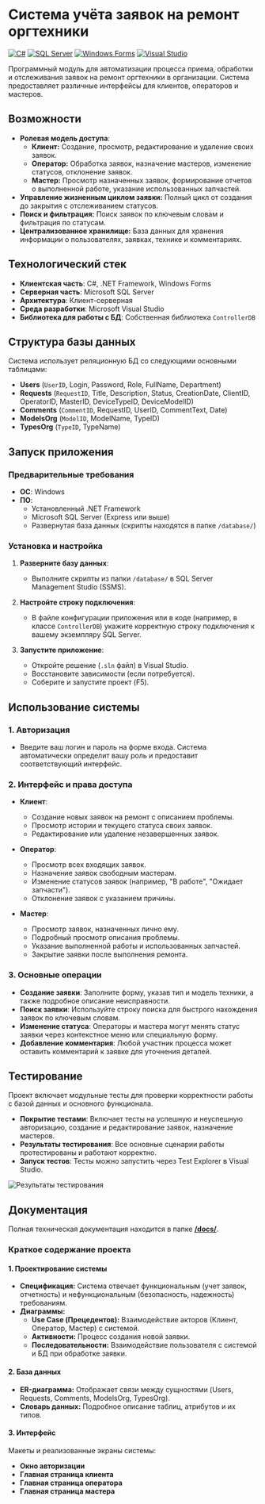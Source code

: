 # Система учёта заявок на ремонт оргтехники

[![C#](https://img.shields.io/badge/C%23-.NET%20Framework-blue?logo=c-sharp)](https://dotnet.microsoft.com/)
[![SQL Server](https://img.shields.io/badge/Database-Microsoft%20SQL%20Server-red?logo=microsoft-sql-server)](https://www.microsoft.com/sql-server)
[![Windows Forms](https://img.shields.io/badge/UI-Windows%20Forms-0078d4?logo=windows)](https://docs.microsoft.com/en-us/dotnet/desktop/winforms/)
[![Visual Studio](https://img.shields.io/badge/IDE-Visual%20Studio-5c2d91?logo=visual-studio)](https://visualstudio.microsoft.com/)

Программный модуль для автоматизации процесса приема, обработки и отслеживания заявок на ремонт оргтехники в организации. Система предоставляет различные интерфейсы для клиентов, операторов и мастеров.

## Возможности

-   **Ролевая модель доступа**:
    -   **Клиент:** Создание, просмотр, редактирование и удаление своих заявок.
    -   **Оператор:** Обработка заявок, назначение мастеров, изменение статусов, отклонение заявок.
    -   **Мастер:** Просмотр назначенных заявок, формирование отчетов о выполненной работе, указание использованных запчастей.
-   **Управление жизненным циклом заявки:** Полный цикл от создания до закрытия с отслеживанием статусов.
-   **Поиск и фильтрация:** Поиск заявок по ключевым словам и фильтрация по статусам.
-   **Централизованное хранилище:** База данных для хранения информации о пользователях, заявках, технике и комментариях.

## Технологический стек

-   **Клиентская часть**: C#, .NET Framework, Windows Forms
-   **Серверная часть**: Microsoft SQL Server
-   **Архитектура**: Клиент-серверная
-   **Среда разработки**: Microsoft Visual Studio
-   **Библиотека для работы с БД**: Собственная библиотека `ControllerDB`

## Структура базы данных

Система использует реляционную БД со следующими основными таблицами:
-   **Users** (`UserID`, Login, Password, Role, FullName, Department)
-   **Requests** (`RequestID`, Title, Description, Status, CreationDate, ClientID, OperatorID, MasterID, DeviceTypeID, DeviceModelID)
-   **Comments** (`CommentID`, RequestID, UserID, CommentText, Date)
-   **ModelsOrg** (`ModelID`, ModelName, TypeID)
-   **TypesOrg** (`TypeID`, TypeName)

## Запуск приложения

### Предварительные требования

-   **ОС**: Windows
-   **ПО**:
    -   Установленный .NET Framework
    -   Microsoft SQL Server (Express или выше)
    -   Развернутая база данных (скрипты находятся в папке `/database/`)

### Установка и настройка

1.  **Разверните базу данных**:
    -   Выполните скрипты из папки `/database/` в SQL Server Management Studio (SSMS).

2.  **Настройте строку подключения**:
    -   В файле конфигурации приложения или в коде (например, в классе `ControllerDB`) укажите корректную строку подключения к вашему экземпляру SQL Server.

3.  **Запустите приложение**:
    -   Откройте решение (`.sln` файл) в Visual Studio.
    -   Восстановите зависимости (если потребуется).
    -   Соберите и запустите проект (F5).

## Использование системы

### 1. Авторизация

-   Введите ваш логин и пароль на форме входа. Система автоматически определит вашу роль и предоставит соответствующий интерфейс.

### 2. Интерфейс и права доступа

-   **Клиент**:
    -   Создание новых заявок на ремонт с описанием проблемы.
    -   Просмотр истории и текущего статуса своих заявок.
    -   Редактирование или удаление незавершенных заявок.

-   **Оператор**:
    -   Просмотр всех входящих заявок.
    -   Назначение заявок свободным мастерам.
    -   Изменение статусов заявок (например, "В работе", "Ожидает запчасти").
    -   Отклонение заявок с указанием причины.

-   **Мастер**:
    -   Просмотр заявок, назначенных лично ему.
    -   Подробный просмотр описания проблемы.
    -   Указание выполненной работы и использованных запчастей.
    -   Закрытие заявки после выполнения ремонта.

### 3. Основные операции

-   **Создание заявки**: Заполните форму, указав тип и модель техники, а также подробное описание неисправности.
-   **Поиск заявки**: Используйте строку поиска для быстрого нахождения заявок по ключевым словам.
-   **Изменение статуса**: Операторы и мастера могут менять статус заявки через контекстное меню или специальную форму.
-   **Добавление комментария**: Любой участник процесса может оставить комментарий к заявке для уточнения деталей.

## Тестирование

Проект включает модульные тесты для проверки корректности работы с базой данных и основного функционала.

-   **Покрытие тестами**: Включает тесты на успешную и неуспешную авторизацию, создание и редактирование заявок, назначение мастеров.
-   **Результаты тестирования**: Все основные сценарии работы протестированы и работают корректно.
-   **Запуск тестов**: Тесты можно запустить через Test Explorer в Visual Studio.

![Результаты тестирования](https://via.placeholder.com/600x300?text=Скриншот+окна+с+результатами+тестов)

## Документация

Полная техническая документация находится в папке [**/docs/**](/docs/).

### Краткое содержание проекта

#### 1. Проектирование системы

*   **Спецификация:** Система отвечает функциональным (учет заявок, отчетность) и нефункциональным (безопасность, надежность) требованиям.
*   **Диаграммы:**
    *   **Use Case (Прецедентов):** Взаимодействие акторов (Клиент, Оператор, Мастер) с системой.
    *   **Активности:** Процесс создания новой заявки.
    *   **Последовательности:** Взаимодействие пользователя с системой и БД при обработке заявки.

#### 2. База данных

*   **ER-диаграмма:** Отображает связи между сущностями (Users, Requests, Comments, ModelsOrg, TypesOrg).
*   **Словарь данных:** Подробное описание таблиц, атрибутов и их типов.

#### 3. Интерфейс

Макеты и реализованные экраны системы:
*   **Окно авторизации**
*   **Главная страница клиента**
*   **Главная страница оператора**
*   **Главная страница мастера**
